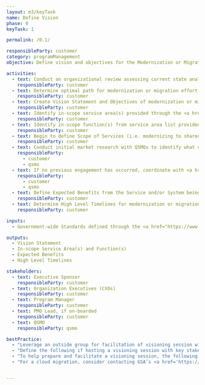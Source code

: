 ```yaml
---
layout: m3/keyTask
name: Define Vision
phase: 0
keyTask: 1

permalink: /0.1/

responsibleParty: customer
category: programManagement
objective: Define vision and objectives for the Modernization or Migration to Common Solution.

activities:
  - text: Conduct an organizational review assessing current state analysis to identify potential areas for a modernization or migration effort
    responsibleParty: customer
  - text: Determine optimal path for modernization or migration effort; keeping services in-house or moving to an external shared service solution (look to the <a href="https://community.max.gov/display/GSA/M3+Artifact+Samples">Embarking On Shared Services Strategies Tool</a>)
    responsibleParty: customer
  - text: Create Vision Statement and Objectives of modernization or migration
    responsibleParty: customer
  - text: Identify in-scope service area(s) provided through the <a href="https://www.ussm.gov/fibf/">Federal Integrated Business Framework (FIBF)</a> website (e.g. financial management, human capital, acquisition, grants management, travel)
    responsibleParty: customer
  - text: Identify in-scope function(s) from service area list provided through <a href="https://www.ussm.gov/fibf/">FIBF website</a>
    responsibleParty: customer
  - text: Begin to define Scope of Services (i.e. modernizing to shared system, migrating to shared transaction processing service(s), or both)
    responsibleParty: customer
  - text: Conduct initial market research with QSMOs to identify what currently exists in the QSMO Marketplace
    responsibleParty:
      - customer
      - qsmo
  - text: If no previous engagement has occurred, coordinate with <a href="https://ussm.gsa.gov/qsmo/">QSMOs</a> for costing information, additional detail, and <a href="https://ussm.gsa.gov/assets/files/Investment-Planning-Guidance-March%202021.pdf">Investment Action Planning (IAP)</a> discussions
    responsibleParty:
      - customer
      - qsmo
  - text: Define Expected Benefits from the Service and/or System being acquired
    responsibleParty: customer
  - text: Determine High Level Timelines for modernization or migration
    responsibleParty: customer

inputs:
  - Government-wide Standards defined through the <a href="https://www.ussm.gov/fibf/">FIBF website</a>

outputs:
  - Vision Statement
  - In-scope Service Area(s) and Function(s)
  - Expected Benefits
  - High Level Timelines

stakeholders:
  - text: Executive Sponsor
    responsibleParty: customer
  - text: Organization Executives (CXOs)
    responsibleParty: customer
  - text: Program Manager
    responsibleParty: customer
  - text: PMO Lead, if on-boarded
    responsibleParty: customer
  - text: QSMO
    responsibleParty: qsmo

bestPractice:
  - "Leverage an outside group for facilitation of visioning session with organization executives. Consider contacting <a href='mailto:ussm.m3@gsa.gov'>ussm.m3@gsa.gov</a> for facilitation services"
  - "Define the following if hosting a visioning session with key stakeholders: vision statement and objectives, identify which service areas will be migrated to a common solution, identify functions available through the <a href='https://www.ussm.gov/fibf/'>FIBF</a>, expected benefits from the Service and/or System being acquired, and high level timelines"
  - "To help prepare and facilitate a visioning session, the following documents can be utilized: search “Establish or Update your Vision Statement” on <a href='https://www.pic.gov/pic-resources/' aria-label ='Pic resources'>pic.gov</a> to define vision, leverage the <a href='https://www.pic.gov/goalplaybook/'>Goal Playbook</a> to create goals or search “Set or Revise Goals” on <a href='https://www.pic.gov/pic-resources/' aria-label ='Pic resources'>pic.gov</a>, and search “Outcomes Matrix” on <a href='https://www.pic.gov/pic-resources/' aria-label ='Pic resources'>pic.gov</a> to help define the end state"
  - "For a cloud migration, consider contacting GSA’s <a href='https://www.gsa.gov/technology/government-it-initiatives/data-center-optimization-initiative-dcoi'>Data Center Optimization Initiative (DCOI)</a> at <a href='mailto:dcoi@gsa.gov'>dcoi@gsa.gov</a> and reviewing the following resources in MAX: “Cloud Readiness: Preparing Your Agency for Migration”, “Key Cost Considerations for Agencies Planning Cloud Migration”, “DCOI PMO IaaS Considerations for the Data Center Community”"


---
```

